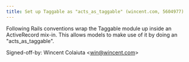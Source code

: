 ```yaml
---
title: Set up Taggable as "acts_as_taggable" (wincent.com, 5604977)
---
```


Following Rails conventions wrap the Taggable module up inside an ActiveRecord mix-in. This allows models to make use of it by doing an "acts\_as\_taggable".

Signed-off-by: Wincent Colaiuta &lt;win@wincent.com&gt;
